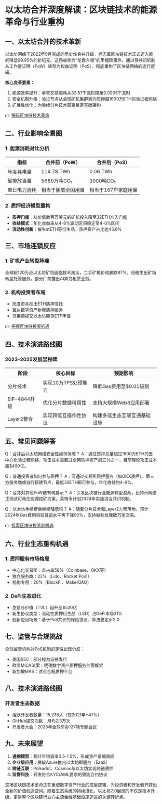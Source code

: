 # 以太坊合并深度解读：区块链技术的能源革命与行业重构

## 一、以太坊合并的技术革新
以太坊网络于2022年9月完成的历史性合并升级，标志着区块链技术正式迈入能耗降低99.95%的新纪元。这场被称为"伦敦升级"的里程碑事件，通过将共识机制从工作量证明（PoW）转型为权益证明（PoS），彻底重构了区块链网络的运行逻辑。

**核心变革要素：**
1. 能源效率提升：单笔交易能耗从33.57千瓦时降至0.0005千瓦时
2. 安全机制升级：验证节点从全球矿机集群转向质押超1600万ETH的验证者网络
3. 扩展性优化：为后续分片技术部署奠定基础架构

👉 [解码区块链技术革命](https://bit.ly/okx_welcome)

## 二、行业影响全景图

### 1. 能源消耗对比分析
| 指标            | 合并前（PoW）       | 合并后（PoS）       |
|-----------------|--------------------|--------------------|
| 年度耗电量      | 114.78 TWh         | 0.06 TWh           |
| 碳排放当量      | 5680万吨CO₂        | 3000吨CO₂          |
| 单日电力消耗    | 相当于挪威全国用量 | 相当于167户家庭用量|

### 2. 质押经济模型重构
- **质押门槛**：从价值数百万美元的矿机投入降至32ETH准入门槛
- **收益模式**：年化收益率从4-8%波动区间稳定至4-6%区间
- **流动性创新**：催生stETH等衍生品，质押资产占比达43.6%

## 三、市场连锁反应

### 1. 矿机产业转型阵痛
全球超120万台以太坊矿机面临技术淘汰，二手矿机价格暴跌87%。但催生出矿场转型托管服务，部分厂商推出AI算力租赁业务。

### 2. 机构投资者布局
- 灰度资本推出ETH质押信托
- 富达数字资产新增质押服务
- 贝莱德提交以太坊期货ETF申请

👉 [把握区块链投资机遇](https://bit.ly/okx_welcome)

## 四、技术演进路线图

### 2023-2025发展里程碑
| 阶段        | 核心目标                  | 预期影响                      |
|-----------|-------------------------|-----------------------------|
| 分片技术    | 实现10万TPS处理能力       | 降低Gas费用至$0.01级别        |
| EIP-4844升级 | 优化分片数据可用性        | 支持大规模Web3应用部署        |
| Layer2整合  | 实现跨链互操作性协议      | 构建多链生态互联互通基础设施  |

## 五、常见问题解答

Q：合并后以太坊网络安全性如何保障？
A：通过质押总量超过1600万ETH的去中心化验证者网络，攻击成本需超过全网质押资产的三分之一，目前理论攻击成本超$400亿。

Q：普通投资者如何参与质押？
A：可通过交易所质押服务（如OKX质押）、第三方服务商或自行搭建节点，最低32ETH即可参与，年化收益约4-6%。

Q：合并对其他PoW链有何启示？
A：引发区块链行业能源转型浪潮，比特币网络正测试可再生能源挖矿方案，莱特币计划2024年实施混合共识机制。

Q：以太坊手续费会继续降低吗？
A：随着分片技术和Layer2方案落地，预计2024年Gas费用将较目前水平再下降90%，支持每秒处理数万笔交易。

👉 [探索区块链投资新机遇](https://bit.ly/okx_welcome)

## 六、行业生态重构机遇

### 1. 质押服务市场格局
- 中心化交易所：市占率58%（Coinbase、OKX等）
- 独立服务商：22%（Lido、Rocket Pool）
- 机构专用：20%（BlockFi、MakerDAO）

### 2. DeFi生态进化
- 总锁仓价值（TVL）回升至$520亿
- 新生协议类型：流动性质押衍生品（LSD）占DeFi市场31%
- 创新应用场景：基于PoS共识的保险协议、算法稳定币2.0

## 七、监管与合规挑战

全球监管机构对PoS机制的定性出现分歧：
- 美国SEC：部分视为证券发行
- 欧盟MiCA法案：明确数字资产质押服务监管框架
- 新加坡MAS：试点合规质押平台

## 八、技术演进路线图

### 开发者生态数据
- 活跃开发者数量：15,238人（较2021年+47%）
- GitHub提交次数：月均2.3万次
- 开发者大会：2023年全球举办127场专题会议

## 九、未来展望

1. **通缩模型**：预计年销毁率0.5-1.5%，形成资产紧缩效应
2. **企业级应用**：微软Azure推出以太坊即服务（EaaS）
3. **跨链互联**：Polkadot、Cosmos与以太坊实现跨链质押
4. **监管科技**：开发符合KYC/AML要求的智能合约协议

这场区块链技术革命正在重塑数字资产行业的底层逻辑，为投资者和开发者开辟出全新的价值创造空间。随着生态系统的持续进化，以太坊2.0展现的不仅是技术升级，更是整个区块链行业向主流金融基础设施迈进的关键转折点。